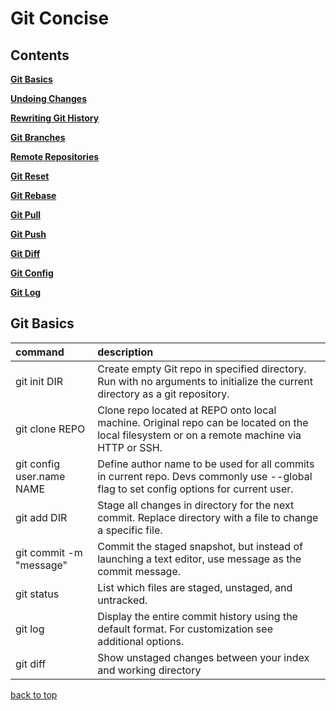 # **Git Concise**

<a id="top"></a>

## **Contents**

[**Git Basics**](#1)

[**Undoing Changes**](#2)

[**Rewriting Git History**](#3)

[**Git Branches**](#4)

[**Remote Repositories**](#5)

[**Git Reset**](#6)

[**Git Rebase**](#7)

[**Git Pull**](#8)

[**Git Push**](#9)

[**Git Diff**](#10)

[**Git Config**](#11)

[**Git Log**](#12)





<a id="1"></a>

## **Git Basics**


| command                   | description                                                                                                                                 |
| :------------------------ | :------------------------------------------------------------------------------------------------------------------------------------------ |
| git init DIR              | Create empty Git repo in specified directory. Run with no arguments to initialize the current directory as a git repository.                |
| git clone REPO            | Clone repo located at REPO onto local machine. Original repo can be located on the local filesystem or on a remote machine via HTTP or SSH. |
| git config user.name NAME | Define author name to be used for all commits in current repo. Devs commonly use --global flag to set config options for current user.      |
| git add DIR               | Stage all changes in directory for the next commit. Replace directory with a file to change a specific file.                                |
| git commit -m "message"   | Commit the staged snapshot, but instead of launching a text editor, use message as the commit message.                                      |
| git status                | List which files are staged, unstaged, and untracked.                                                                                       |
| git log                   | Display the entire commit history using the default format. For customization see additional options.                                       |
| git diff                  | Show unstaged changes between your index and working directory                                                                              |



[back to top](#top)
